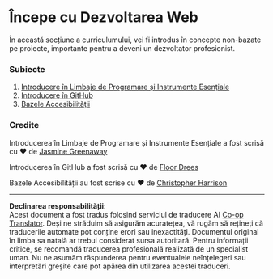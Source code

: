 <!--
CO_OP_TRANSLATOR_METADATA:
{
  "original_hash": "04683f4cfa46004179b0404b89a3065c",
  "translation_date": "2025-08-28T08:23:49+00:00",
  "source_file": "1-getting-started-lessons/README.md",
  "language_code": "ro"
}
-->
# Începe cu Dezvoltarea Web

În această secțiune a curriculumului, vei fi introdus în concepte non-bazate pe proiecte, importante pentru a deveni un dezvoltator profesionist.

### Subiecte

1. [Introducere în Limbaje de Programare și Instrumente Esențiale](1-intro-to-programming-languages/README.md)
2. [Introducere în GitHub](2-github-basics/README.md)
3. [Bazele Accesibilității](3-accessibility/README.md)

### Credite

Introducerea în Limbaje de Programare și Instrumente Esențiale a fost scrisă cu ♥️ de [Jasmine Greenaway](https://twitter.com/paladique)

Introducerea în GitHub a fost scrisă cu ♥️ de [Floor Drees](https://twitter.com/floordrees)

Bazele Accesibilității au fost scrise cu ♥️ de [Christopher Harrison](https://twitter.com/geektrainer)

---

**Declinarea responsabilității**:  
Acest document a fost tradus folosind serviciul de traducere AI [Co-op Translator](https://github.com/Azure/co-op-translator). Deși ne străduim să asigurăm acuratețea, vă rugăm să rețineți că traducerile automate pot conține erori sau inexactități. Documentul original în limba sa natală ar trebui considerat sursa autoritară. Pentru informații critice, se recomandă traducerea profesională realizată de un specialist uman. Nu ne asumăm răspunderea pentru eventualele neînțelegeri sau interpretări greșite care pot apărea din utilizarea acestei traduceri.